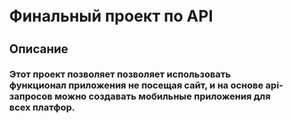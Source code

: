 # Финальный проект по API
## Описание
### Этот проект позволяет позволяет использовать функционал приложения не посещая сайт, и на основе api-запросов можно создавать мобильные приложения для всех платфор.
